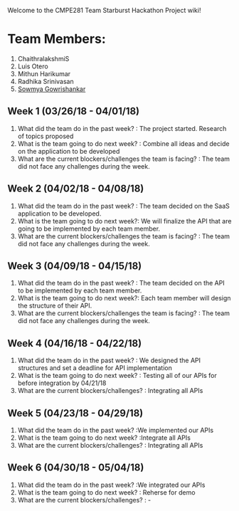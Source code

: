 Welcome to the CMPE281 Team Starburst Hackathon Project wiki!

# Team Members:
1) ChaithralakshmiS
2) Luis Otero
3) Mithun Harikumar
4) Radhika Srinivasan
5) [Sowmya Gowrishankar](https://github.com/sowmyagowri)


## Week 1 (03/26/18 - 04/01/18)

1. What did the team do in the past week? : The project started. Research of topics proposed
2. What is the team going to do next week? : Combine all ideas and decide on the application to be developed
3. What are the current blockers/challenges the team is facing? : The team did not face any challenges during the week.

## Week 2 (04/02/18 - 04/08/18)
1. What did the team do in the past week? : The team decided on the SaaS application to be developed.
2. What is the team going to do next week?: We will finalize the API that are going to be implemented by each team member.
3. What are the current blockers/challenges the team is facing? : The team did not face any challenges during the week.

## Week 3 (04/09/18 - 04/15/18)
1. What did the team do in the past week? : The team decided on the API to be implemented by each team member.
2. What is the team going to do next week?: Each team member will design the structure of their API.
3. What are the current blockers/challenges the team is facing? : The team did not face any challenges during the week.

## Week 4 (04/16/18 - 04/22/18)
1. What did the team do in the past week? : We designed the API structures and set a deadline for API implementation
2. What is the team going to do next week? : Testing all of our APIs for before integration by 04/21/18
3. What are the current blockers/challenges? : Integrating all APIs

## Week 5 (04/23/18 - 04/29/18)
1. What did the team do in the past week? :We implemented our APIs 
2. What is the team going to do next week? :Integrate all APIs
3. What are the current blockers/challenges? : Integrating all APIs

## Week 6 (04/30/18 - 05/04/18)
1. What did the team do in the past week? :We integrated our APIs 
2. What is the team going to do next week? : Reherse for demo
3. What are the current blockers/challenges? : -

